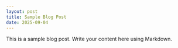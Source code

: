 ```yaml
---
layout: post
title: Sample Blog Post
date: 2025-09-04
---
```

This is a sample blog post. Write your content here using Markdown.